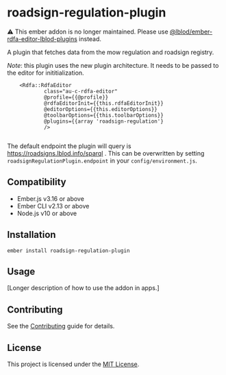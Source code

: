 roadsign-regulation-plugin
==============================================================================
:warning: This ember addon is no longer maintained. Please use [@lblod/ember-rdfa-editor-lblod-plugins](https://github.com/lblod/ember-rdfa-editor-lblod-plugins) instead.

A plugin that fetches data from the mow regulation and roadsign registry.

*Note*: this plugin uses the new plugin architecture. It needs to be passed to the editor for inititialization.

```
    <Rdfa::RdfaEditor
            class="au-c-rdfa-editor"
            @profile={{@profile}}
            @rdfaEditorInit={{this.rdfaEditorInit}}
            @editorOptions={{this.editorOptions}}
            @toolbarOptions={{this.toolbarOptions}}
            @plugins={{array 'roadsign-regulation'}
            />


```

The default endpoint the plugin will query is https://roadsigns.lblod.info/sparql . This can be overwritten by setting
`roadsignRegulationPlugin.endpoint` in your `config/environment.js`.

Compatibility
------------------------------------------------------------------------------

* Ember.js v3.16 or above
* Ember CLI v2.13 or above
* Node.js v10 or above


Installation
------------------------------------------------------------------------------

```
ember install roadsign-regulation-plugin
```


Usage
------------------------------------------------------------------------------

[Longer description of how to use the addon in apps.]


Contributing
------------------------------------------------------------------------------

See the [Contributing](CONTRIBUTING.md) guide for details.


License
------------------------------------------------------------------------------

This project is licensed under the [MIT License](LICENSE.md).
